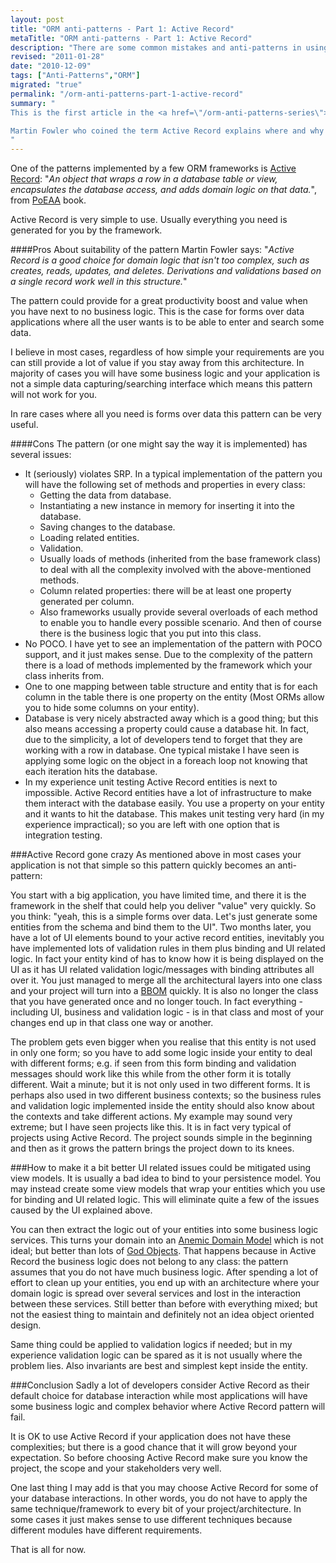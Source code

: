 ```yaml
---
layout: post
title: "ORM anti-patterns - Part 1: Active Record"
metaTitle: "ORM anti-patterns - Part 1: Active Record"
description: "There are some common mistakes and anti-patterns in using ORMS. Active Record is one of those data access patterns that is abused."
revised: "2011-01-28"
date: "2010-12-09"
tags: ["Anti-Patterns","ORM"]
migrated: "true"
permalink: "/orm-anti-patterns-part-1-active-record"
summary: "
This is the first article in the <a href=\"/orm-anti-patterns-series\">ORM anti-pattern series</a>.

Martin Fowler who coined the term Active Record explains where and why this pattern should be used; but most of the times we use it just because it is easy without considering its ramifications on our project. In this article I will discuss Active Record as a pattern that is usually abused.
"
---
```

One of the patterns implemented by a few ORM frameworks is [Active Record][2]:
"*An object that wraps a row in a database table or view, encapsulates the database access, and adds domain logic on that data.*", from [PoEAA][3] book.

Active Record is very simple to use. Usually everything you need is generated for you by the framework.

####Pros
About suitability of the pattern Martin Fowler says:
"*Active Record is a good choice for domain logic that isn't too complex, such as creates, reads, updates, and deletes. Derivations and validations based on a single record work well in this structure.*"

The pattern could provide for a great productivity boost and value when you have next to no business logic. This is the case for forms over data applications where all the user wants is to be able to enter and search some data.

I believe in most cases, regardless of how simple your requirements are you can still provide a lot of value if you stay away from this architecture. In majority of cases you will have some business logic and your application is not a simple data capturing/searching interface which means this pattern will not work for you.

In rare cases where all you need is forms over data this pattern can be very useful.

####Cons
The pattern (or one might say the way it is implemented)  has several issues:

 - It (seriously) violates SRP. In a typical implementation of the pattern you will have the following set of methods and properties in every class:
   - Getting the data from database.
   - Instantiating a new instance in memory for inserting it into the database.
   - Saving changes to the database.
   - Loading related entities.
   - Validation.
   - Usually loads of methods (inherited from the base framework class) to deal with all the complexity involved with the above-mentioned methods.
   - Column related properties: there will be at least one property generated per column.
   - Also frameworks usually provide several overloads of each method to enable you to handle every possible scenario. And then of course there is the business logic that you put into this class.
 - No POCO. I have yet to see an implementation of the pattern with POCO support, and it just makes sense. Due to the complexity of the pattern there is a load of methods implemented by the framework which your class inherits from.
 - One to one mapping between table structure and entity that is for each column in the table there is one property on the entity (Most ORMs allow you to hide some columns on your entity).
 - Database is very nicely abstracted away which is a good thing; but this also means accessing a property could cause a database hit. In fact, due to the simplicity, a lot of developers tend to forget that they are working with a row in database. One typical mistake I have seen is applying some logic on the object in a foreach loop not knowing that each iteration hits the database.
 - In my experience unit testing Active Record entities is next to impossible. Active Record entities have a lot of infrastructure to make them interact with the database easily. You use a property on your entity and it wants to hit the database. This makes unit testing very hard (in my experience impractical); so you are left with one option that is integration testing.

###Active Record gone crazy
As mentioned above in most cases your application is not that simple so this pattern quickly becomes an anti-pattern:

You start with a big application, you have limited time, and there it is the framework in the shelf that could help you deliver "value" very quickly. So you think: "yeah, this is a simple forms over data. Let's just generate some entities from the schema and bind them to the UI". Two months later, you have a lot of UI elements bound to your active record entities, inevitably you have implemented lots of validation rules in them plus binding and UI related logic. In fact your entity kind of has to know how it is being displayed on the UI as it has UI related validation logic/messages with binding attributes all over it. You just managed to merge all the architectural layers into one class and your project will turn into a [BBOM][4] quickly. It is also no longer the class that you have generated once and no longer touch. In fact everything - including UI, business and validation logic - is in that class and most of your changes end up in that class one way or another.

The problem gets even bigger when you realise that this entity is not used in only one form; so you have to add some logic inside your entity to deal with different forms; e.g. if seen from this form binding and validation messages should work like this while from the other form it is totally different. Wait a minute; but it is not only used in two different forms. It is perhaps also used in two different business contexts; so the business rules and validation logic implemented inside the entity should also know about the contexts and take different actions. My example may sound very extreme; but I have seen projects like this. It is in fact very typical of projects using Active Record. The project sounds simple in the beginning and then as it grows the pattern brings the project down to its knees.

###How to make it a bit better
UI related issues could be mitigated using view models. It is usually a bad idea to bind to your persistence model. You may instead create some view models that wrap your entities which you use for binding and UI related logic. This will eliminate quite a few of the issues caused by the UI explained above.

You can then extract the logic out of your entities into some business logic services. This turns your domain into an [Anemic Domain Model][5] which is not ideal; but better than lots of [God Objects][6]. That happens because in Active Record the business logic does not belong to any class: the pattern assumes that you do not have much business logic. After spending a lot of effort to clean up your entities, you end up with an architecture where your domain logic is spread over several services and lost in the interaction between these services. Still better than before with everything mixed; but not the easiest thing to maintain and definitely not an idea object oriented design.

Same thing could be applied to validation logics if needed; but in my experience validation logic can be spared as it is not usually where the problem lies. Also invariants are best and simplest kept inside the entity.

###Conclusion
Sadly a lot of developers consider Active Record as their default choice for database interaction while most applications will have some business logic and complex behavior where Active Record pattern will fail.

It is OK to use Active Record if your application does not have these complexities; but there is a good chance that it will grow beyond your expectation. So before choosing Active Record make sure you know the project, the scope and your stakeholders very well.

One last thing I may add is that you may choose Active Record for some of your database interactions. In other words, you do not have to apply the same technique/framework to every bit of your project/architecture. In some cases it just makes sense to use different techniques because different modules have different requirements.

That is all for now.


  [2]: http://en.wikipedia.org/wiki/Active_record_pattern
  [3]: http://www.amazon.com/Patterns-Enterprise-Application-Architecture-Martin/dp/0321127420
  [4]: http://en.wikipedia.org/wiki/Big_ball_of_mud
  [5]: http://martinfowler.com/bliki/AnemicDomainModel.html
  [6]: http://en.wikipedia.org/wiki/God_object
